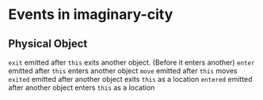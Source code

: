 # Events in imaginary-city

## Physical Object
`exit`    emitted after `this` exits another object. (Before it enters another)
`enter`   emitted after `this` enters another object
`move`    emitted after `this` moves
`exited`  emitted after another object exits `this` as a location
`entered` emitted after another object enters `this` as a location
